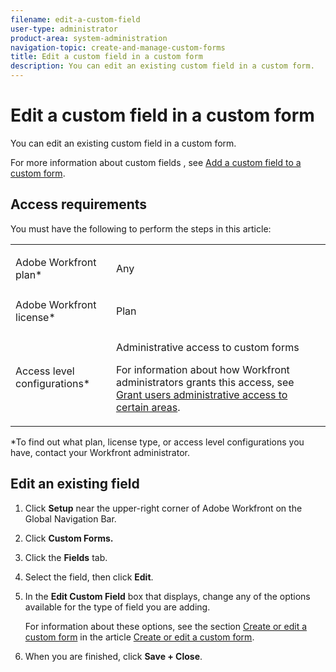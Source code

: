 ```yaml
---
filename: edit-a-custom-field
user-type: administrator
product-area: system-administration
navigation-topic: create-and-manage-custom-forms
title: Edit a custom field in a custom form
description: You can edit an existing custom field in a custom form.
---
```


# Edit a custom field in a custom form

You can edit an existing custom field in a custom form.

For more information about custom fields , see [Add a custom field to a custom form](../../../administration-and-setup/customize-workfront/create-manage-custom-forms/add-a-custom-field-to-a-custom-form.md).

## Access requirements

You must have the following to perform the steps in this article:

<table cellspacing="0"> 
 <col> 
 <col> 
 <tbody> 
  <tr data-mc-conditions=""> 
   <td role="rowheader"> <p>Adobe Workfront plan*</p> </td> 
   <td>Any</td> 
  </tr> 
  <tr> 
   <td role="rowheader">Adobe Workfront license*</td> 
   <td> <p>Plan </p> </td> 
  </tr> 
  <tr data-mc-conditions=""> 
   <td role="rowheader">Access level configurations*</td> 
   <td> <p>Administrative access to custom forms</p> <p>For information about how Workfront administrators grants this access, see <a href="../../../administration-and-setup/add-users/configure-and-grant-access/grant-users-admin-access-certain-areas.md" class="MCXref xref" data-mc-variable-override="">Grant users administrative access to certain areas</a>.</p> </td> 
  </tr> 
 </tbody> 
</table>

&#42;To find out what plan, license type, or access level configurations you have, contact your Workfront administrator.

## Edit an existing field

1. Click **Setup** near the upper-right corner of Adobe Workfront on the Global Navigation Bar.
1. Click **Custom Forms.**
1. Click the **Fields** tab.

   <!--
   <p style="color: #ff1493;" data-mc-conditions="QuicksilverOrClassic.Draft mode">Or</p>
   -->

   <!--
   <p style="color: #ff1493;" data-mc-conditions="QuicksilverOrClassic.Draft mode">Click the Widget Library tab? STOPPED&nbsp;HERE*****************</p>
   -->

1. Select the field, then click **Edit**.
1. In the **Edit Custom Field** box that displays, change any of the options available for the type of field you are adding.

   For information about these options, see the section [Create or edit a custom form](../../../administration-and-setup/customize-workfront/create-manage-custom-forms/create-or-edit-a-custom-form.md#create) in the article [Create or edit a custom form](../../../administration-and-setup/customize-workfront/create-manage-custom-forms/create-or-edit-a-custom-form.md).

1. When you are finished, click **Save + Close**.

